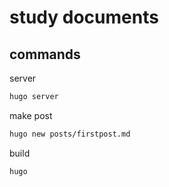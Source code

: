 # study documents
## commands
server
```bash
hugo server
```

make post

```bash
hugo new posts/firstpost.md
```

build
```bash
hugo
```

